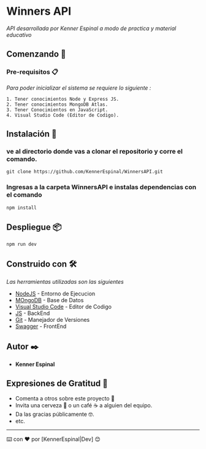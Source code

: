 # Winners API

_API desarrollada por Kenner Espinal a modo de practica y material educativo_

## Comenzando 🚀

### Pre-requisitos 📋

_Para poder inicializar el sistema se requiere lo siguiente :_

```
1. Tener conocimientos Node y Express JS.
2. Tener conocimientos MongoDB Atlas.
3. Tener Conocimientos en JavaScript. 
4. Visual Studio Code (Editor de Codigo).
```

## Instalación 🔧
### ve al directorio donde vas a clonar el repositorio y corre el comando.
```
git clone https://github.com/KennerEspinal/WinnersAPI.git
```
### Ingresas a la carpeta WinnersAPI e instalas dependencias con el comando 
````
npm install 
````

## Despliegue 📦
````
npm run dev
````

## Construido con 🛠️

_Las herramientas utilizadas son las siguientes_

* [NodeJS](https://nodejs.org/en) - Entorno de Ejecucion
* [MOngoDB](https://www.mongodb.com/) - Base de Datos
* [Visual Studio Code](https://code.visualstudio.com/) - Editor de Codigo
* [JS](https://www.javascript.com/) - BackEnd
* [Git](https://git-scm.com/) - Manejador de Versiones
* [Swagger](https://swagger.io/) - FrontEnd


## Autor ✒️

* **Kenner Espinal**

## Expresiones de Gratitud 🎁

* Comenta a otros sobre este proyecto 📢
* Invita una cerveza 🍺 o un café ☕ a alguien del equipo. 
* Da las gracias públicamente 🤓.
* etc.

---
⌨️ con ❤️ por [KennerEspinal|Dev] 😊
